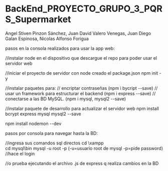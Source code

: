 # BackEnd_PROYECTO_GRUPO_3_PQRS_Supermarket

Angel Stiven Pinzon Sánchez, Juan David Valero Venegas, Juan Diego Galan Espinosa, Nicolas Alfonso Forigua

pasos en la consola realizados para usar la app web:

//instalar node en el dispositivo que descargue el repo para poder usar el servidor web

//iniciar el proyecto de servidor con node creado el package.json
npm init -y 


//instalar paquetes para: 
//    encriptar contraseñas
    (npm i bycript --save)
//    usar un framework para estructurar el backend
    (npm i express --save)
//    conectarse a las BD MySQL.
    (npm i mysql, mysql2 --save)


//instalar paquete de desarrollo para actualizar el servidor web
npm install bcrypt express mysql mysql2 --save 

npm install nodemon --dev 


pasos por consola para navegar hasta la BD:

//ingresa sus comandos sql directos
cd \xampp\
cd mysql\bin
mysql -u root -p (-u=usuario root de mysql -p=pide password)
//hace el login

//o prueba ejecutando el archivo .js de express q realiza cambios en la BD



